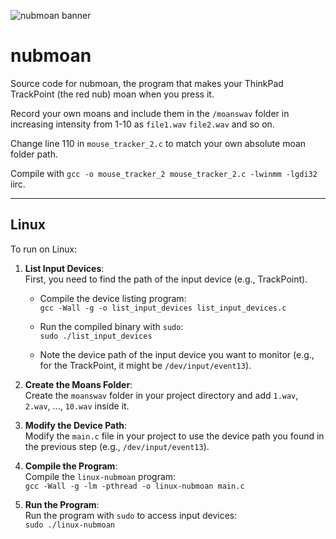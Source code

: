 ﻿![nubmoan banner](nubmoanBanner.png)

# nubmoan

Source code for nubmoan, the program that makes your ThinkPad TrackPoint (the red nub) moan when you press it.

Record your own moans and include them in the `/moanswav` folder in increasing intensity from 1-10 as `file1.wav` `file2.wav` and so on.

Change line 110 in `mouse_tracker_2.c` to match your own absolute moan folder path.

Compile with `gcc -o mouse_tracker_2 mouse_tracker_2.c -lwinmm -lgdi32` iirc.

---

## Linux

To run on Linux:

1. **List Input Devices**:  
   First, you need to find the path of the input device (e.g., TrackPoint).  
   - Compile the device listing program:  
     `gcc -Wall -g -o list_input_devices list_input_devices.c`
   
   - Run the compiled binary with `sudo`:  
     `sudo ./list_input_devices`
   
   - Note the device path of the input device you want to monitor (e.g., for the TrackPoint, it might be `/dev/input/event13`).

2. **Create the Moans Folder**:  
   Create the `moanswav` folder in your project directory and add `1.wav`, `2.wav`, ..., `10.wav` inside it.

3. **Modify the Device Path**:  
   Modify the `main.c` file in your project to use the device path you found in the previous step (e.g., `/dev/input/event13`).

4. **Compile the Program**:  
   Compile the `linux-nubmoan` program:  
   `gcc -Wall -g -lm -pthread -o linux-nubmoan main.c`

5. **Run the Program**:  
   Run the program with `sudo` to access input devices:  
   `sudo ./linux-nubmoan`
